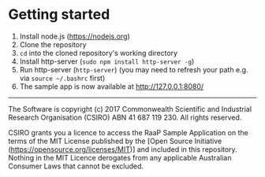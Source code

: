 # Getting started

1. Install node.js (https://nodejs.org)
2. Clone the repository
3. `cd` into the cloned repository's working directory
4. Install http-server (`sudo npm install http-server -g`)
5. Run http-server (`http-server`) (you may need to refresh your path e.g. via `source ~/.bashrc` first)
6. The sample app is now available at http://127.0.0.1:8080/

---

The Software is copyright (c) 2017 Commonwealth Scientific and Industrial Research Organisation (CSIRO) ABN 41 687 119 230.  All rights reserved. 

CSIRO grants you a licence to access the RaaP Sample Application on the terms of the MIT License published by the [Open Source Initiative (https://opensource.org/licenses/MIT)] and included in this repository.  Nothing in the MIT Licence derogates from any applicable Australian Consumer Laws that cannot be excluded.  
